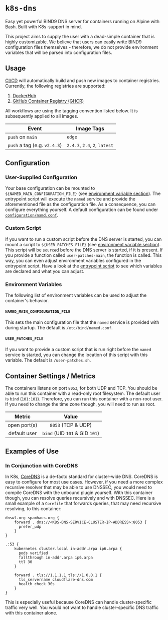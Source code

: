 # `k8s-dns`

Easy yet powerful BIND9 DNS server for containers running on Alpine with Bash. Built with K8s-support in mind.

This project aims to supply the user with a dead-simple container that is highly customizable. We believe that users can easily write BIND9 configuration files themselves - therefore, we do not provide environment variables that will be parsed into configuration files.

## Usage

[CI/CD](https://github.com/georglauterbach/k8s-dns/actions) will automatically build and push new images to container registries. Currently, the following registries are supported:

1. [DockerHub](https://hub.docker.com/r/andevour/k8s-dns)
2. [GitHub Container Registry (GHCR)](https://github.com/georglauterbach/k8s-dns/pkgs/container/k8s-dns)

All workflows are using the tagging convention listed below. It is subsequently applied to all images.

| Event                        | Image Tags                    |
|------------------------------|-------------------------------|
| `push` on `main`             | `edge`                        |
| `push` a tag (e.g. `v2.4.3`) | `2.4.3`, `2.4`, `2`, `latest` |

## Configuration

### User-Supplied Configuration

Your base configuration can be mounted to `${NAMED_MAIN_CONFIGURATION_FILE}` (see [environment variable section](#named_main_configuration_file)). The entrypoint script will execute the `named` service and provide the aforementioned file as the configuration file. As a consequence, you can configure everything yourself. A default configuration can be found under [`configuration/namd.conf`](configuration/named.conf).

### Custom Script

If you want to run a custom script before the DNS server is started, you can mount a script to `${USER_PATCHES_FILE}` (see [environment variable section](#user_patches_file)). This script will be `source`d before the DNS server is started, if it is present. If you provide a function called `user-patches-main`, the function is called. This way, you can even adjust environment variables configured in the entrypoint script. Have a look at the [entrypoint script](./scripts/entrypoint.sh) to see which variables are declared and what you can adjust.

### Environment Variables

The following list of environment variables can be used to adjust the container's behavior.

#### `NAMED_MAIN_CONFIGURATION_FILE`

This sets the main configuration file that the `named` service is provided with during startup. The default is `/etc/bind/named.conf`.

#### `USER_PATCHES_FILE`

If you want to provide a custom script that is run right before the `named` service is started, you can change the location of this script with this variable. The default is `/user-patches.sh`.

## Container Settings / Metrics

The containers listens on port `8053`, for both UDP and TCP. You should be able to run this container with a read-only root filesystem. The default user is `bind` (`101:101`). Therefore, you can run this container with a non-root user. If you need to change the time zone though, you will need to run as root.

| Metric       | Value                          |
| :----------: | :----------------------------: |
| open port(s) | `8053` (TCP & UDP)             |
| default user | `bind` (UID `101` & GID `101`) |

## Examples of Use

### In Conjunction with CoreDNS

In K8s, [CoreDNS](https://coredns.io/) is a de-facto standard for cluster-wide DNS. CoreDNS is easy to configure for most use cases. However, if you need a more complex recursive resolver that may be able to use DNSSEC, you would need to compile CoreDNS with the unbound plugin yourself. With this container though, you can resolve queries recursively and with DNSSEC. Here is a small example of a `Corefile` that forwards queries, that may need recursive resolving, to this container:

``` CONF
dnswl.org spamhaus.org {
    forward . dns://<K8S-DNS-SERVICE-CLUSTER-IP-ADDRESS>:8053 {
      prefer_udp
    }
}

.:53 {
    kubernetes cluster.local in-addr.arpa ip6.arpa {
      pods verified
      fallthrough in-addr.arpa ip6.arpa
      ttl 30
    }

    forward . tls://1.1.1.1 tls://1.0.0.1 {
      tls_servername cloudflare-dns.com
      health_check 30s
    }
}
```

This is especially useful because CoreDNS can handle cluster-specific traffic very well. You would not want to handle cluster-specific DNS traffic with this container alone.
